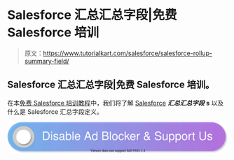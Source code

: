 # Salesforce 汇总汇总字段|免费 Salesforce 培训

> 原文：<https://www.tutorialkart.com/salesforce/salesforce-rollup-summary-field/>

## Salesforce 汇总汇总字段|免费 Salesforce 培训。

在本[免费 Salesforce 培训教程](https://www.tutorialkart.com/salesforce-tutorials/)中，我们将了解 [Salesforce](https://www.tutorialkart.com/salesforce/what-is-salesforce/) ***汇总汇总字段*** **s** 以及什么是 Salesforce 汇总字段定义。

[![](img/925da31b32d6bc3827932f6c8afb11bb.png)](https://www.tutorialkart.com/)